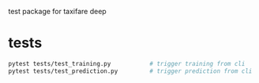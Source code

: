 
test package for taxifare deep

# tests

``` bash
pytest tests/test_training.py           # trigger training from cli
pytest tests/test_prediction.py         # trigger prediction from cli
```
